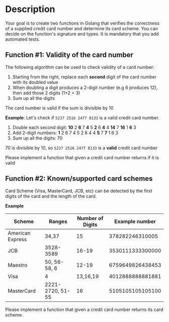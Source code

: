# Description

Your goal is to create two functions in Golang that verifies the correctness of a supplied credit card number and determine its card scheme. You can decide on the function's signature and types. It is mandatory that you add automated tests.

## Function #1: Validity of the card number

The following algorithm can be used to check validity of a card number:

1. Starting from the right, replace each **second** digit of the card number with its doubled value
2. When doubling a digit produces a 2-digit number (e.g 6 produces 12), then add those 2 digits (1+2 = 3)
3. Sum up all the digits

The card number is valid if the sum is divisible by 10

**Example**: Let's check if `5237 2516 2477 8133` is a valid credit card number.

1. Double each second digit: **10** 2 **6** 7 **4** 5 **2** 6 **4** 4 **14** 7 **16** 1 **6** 3
2. Add 2-digit numbers: **1** 2 6 7 4 5 2 6 4 4 **5** 7 **7** 1 6 3
3. Sum up all the digits: 70

70 is divisible by 10, so `5237 2516 2477 8133` is a **valid** credit card number

Please implement a function that given a credit card number returns if it is valid

## Function #2: Known/supported card schemes

Card Scheme (Visa, MasterCard, JCB, etc) can be detected by the first digits of the card and the length of the card.

**Example**

| Scheme           | Ranges           | Number of Digits | Example number   |
|---               |---               |---               |---
| American Express | 34,37            | 15               | 378282246310005  |
| JCB              | 3528-3589        | 16-19            | 3530111333300000 |
| Maestro          | 50, 56-58, 6     | 12-19            | 6759649826438453 |
| Visa             | 4                | 13,16,19         | 4012888888881881 |
| MasterCard       | 2221-2720, 51-55 | 16               | 5105105105105100 |


Please implement a function that given a credit card number returns its card scheme.
